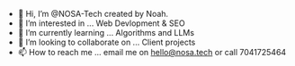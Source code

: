 - 👋 Hi, I’m @NOSA-Tech created by Noah.
- 👀 I’m interested in ... Web Devlopment & SEO
- 🌱 I’m currently learning ... Algorithms and LLMs
- 💞️ I’m looking to collaborate on ... Client projects 
- 📫 How to reach me ... email me on hello@nosa.tech or call 7041725464

<!---
NOSA-Tech/NOSA-Tech is a ✨ special ✨ repository because its `README.md` (this file) appears on your GitHub profile.
You can click the Preview link to take a look at your changes.
--->

